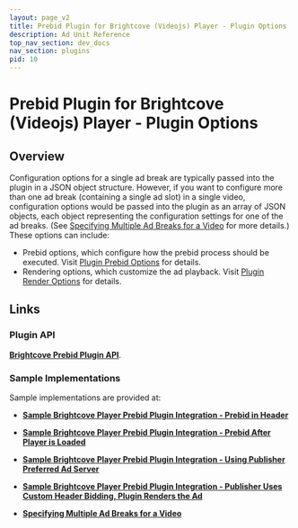 ```yaml
---
layout: page_v2
title: Prebid Plugin for Brightcove (Videojs) Player - Plugin Options
description: Ad Unit Reference
top_nav_section: dev_docs
nav_section: plugins
pid: 10
---
```




# Prebid Plugin for Brightcove (Videojs) Player - Plugin Options

## Overview

Configuration options for a single ad break are typically passed into the plugin in a JSON object structure. However, if you want to configure more than one ad break (containing a single ad slot) in a single video, configuration options would be passed into the plugin as an array of JSON objects, each object representing the configuration settings for one of the ad breaks. (See [Specifying Multiple Ad Breaks for a Video]({{site.baseurl}}/dev-docs/plugins/bc/bc-prebid-plugin-multiad-options.html) for more details.) These options can include:

- Prebid options, which configure how the prebid process should be executed. Visit [Plugin Prebid Options]({{site.baseurl}}/dev-docs/plugins/bc/bc-prebid-plugin-prebid-options.html) for details.
- Rendering options, which customize the ad playback. Visit [Plugin Render Options]({{site.baseurl}}/dev-docs/plugins/bc/bc-prebid-plugin-render-options.html) for details.

## Links

### Plugin API

**[Brightcove Prebid Plugin API]({{site.baseurl}}/dev-docs/plugins/bc/bc-prebid-plugin-api.html)**.

### Sample Implementations

Sample implementations are provided at:

- **[Sample Brightcove Player Prebid Plugin Integration - Prebid in Header]({{site.baseurl}}/dev-docs/plugins/bc/bc-prebid-plugin-sample-prebid-header.html)**

- **[Sample Brightcove Player Prebid Plugin Integration - Prebid After Player is Loaded]({{site.baseurl}}/dev-docs/plugins/bc/bc-prebid-plugin-sample-prebid-body.html)**

- **[Sample Brightcove Player Prebid Plugin Integration - Using Publisher Preferred Ad Server]({{site.baseurl}}/dev-docs/plugins/bc/bc-prebid-plugin-sample-third-party-ad-server.html)**

- **[Sample Brightcove Player Prebid Plugin Integration - Publisher Uses Custom Header Bidding, Plugin Renders the Ad]({{site.baseurl}}/dev-docs/plugins/bc/bc-prebid-plugin-sample-custom-header-bidding.html)**

- **[Specifying Multiple Ad Breaks for a Video]({{site.baseurl}}/dev-docs/plugins/bc/bc-prebid-plugin-multiad-options.html)**

</div>

